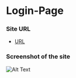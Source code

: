 # Login-Page

### Site URL
- [URL](https://soumik16.github.io/Login-Page/)

### Screenshot of the site

![Alt Text]()
